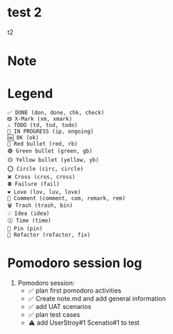 # test 2 
t2 
# Note

# Legend
    ✅ DONE (don, done, chk, check)
	❎ X-Mark (xm, xmark)
	⚠️ TODO (td, tod, todo)
	🚧 IN PROGRESS (ip, ongoing)
	🆗 OK (ok)
	🔴 Red bullet (red, rb)
	🟢 Green bullet (green, gb)
	🟡 Yellow bullet (yellow, yb)
	⭕ Circle (circ, circle)
	❌ Cross (cros, cross)
	⛔ Failure (fail)
	❤ Love (lov, luv, love)
	💬 Comment (comment, com, remark, rem)
	🗑️ Trash (trash, bin)
	💡 Idea (idea)
	🕜 Time (time)
	📌 Pin (pin)
	🔨 Refactor (refactor, fix)

# Pomodoro session log
1. Pomodoro session:
	* ✅ plan first pomodoro activities
	* ✅ Create note.md and add general information 
	* ✅ add UAT scenarios
	* ✅ plan test cases 
	* ⚠️ add UserStroy#1 Scenatio#1 to test